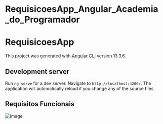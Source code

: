 # RequisicoesApp_Angular_Academia_do_Programador

# RequisicoesApp

This project was generated with [Angular CLI](https://github.com/angular/angular-cli) version 13.3.6.

## Development server

Run `ng serve` for a dev server. Navigate to `http://localhost:4200/`. The application will automatically reload if you change any of the source files.

## Requisitos Funcionais

![image](https://user-images.githubusercontent.com/91075515/186252269-57fbdaa0-6f59-45ee-b50c-9561d5b19755.png)

